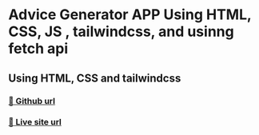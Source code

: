 # Advice Generator APP Using HTML, CSS, JS , tailwindcss, and usinng fetch api 

## Using HTML, CSS and tailwindcss


### [🔗 Github url](https://github.com/pantpramod/advice-generator-app)

### [🔗 Live site url](https://advice-generator-app-by-pramod.netlify.app/)